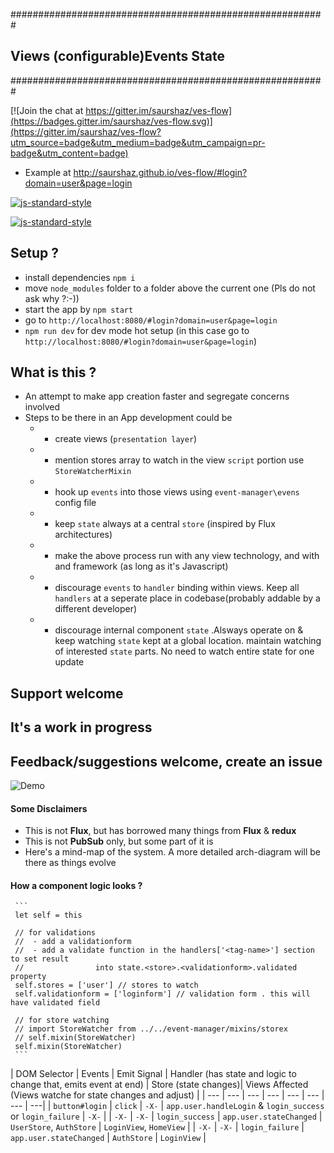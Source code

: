 
#########################################################
##  **V**iews (configurable)**E**vents **S**tate       ##
#########################################################

[![Join the chat at https://gitter.im/saurshaz/ves-flow](https://badges.gitter.im/saurshaz/ves-flow.svg)](https://gitter.im/saurshaz/ves-flow?utm_source=badge&utm_medium=badge&utm_campaign=pr-badge&utm_content=badge)

- Example at http://saurshaz.github.io/ves-flow/#login?domain=user&page=login

[![js-standard-style](https://cdn.rawgit.com/feross/standard/master/badge.svg)](https://github.com/feross/standard)

[![js-standard-style](https://img.shields.io/badge/code%20style-standard-brightgreen.svg)](http://standardjs.com/)



## Setup ?

-	install dependencies `npm i`
-	move `node_modules` folder to a folder above the current one (Pls do not ask why ?:-))
-	start the app by `npm start`
-	go to `http://localhost:8080/#login?domain=user&page=login`
-   `npm run dev` for dev mode hot setup (in this case go to `http://localhost:8080/#login?domain=user&page=login`)


## What is this ?
- An attempt to make app creation faster and segregate concerns involved
- Steps to be there in an App development could be
	- - create views (`presentation layer`)
	- - mention stores array to watch in the view `script` portion use `StoreWatcherMixin`
	- - hook up `events` into those views using `event-manager\evens` config file
	- - keep `state` always at a central `store` (inspired by Flux architectures)
	- - make the above process run with any view technology, and with and framework (as long as it's Javascript)
	- - discourage `events` to `handler` binding within views. Keep all `handlers` at a seperate place in codebase(probably addable by a different developer)
	- - discourage internal component `state` .Alsways operate on & keep watching `state` kept at a global location. maintain watching of interested `state` parts. No need to watch entire state for one update


## Support welcome ##
## It's a work in progress ##
## Feedback/suggestions welcome, create an issue ##


![Demo](/demo.gif)

#### Some Disclaimers
- This is not **Flux**, but has borrowed many things from **Flux** & **redux**
- This is not **PubSub** only, but some part of it is
- Here's a mind-map of the system. A more detailed arch-diagram will be there as things evolve

#### How a component logic looks ?
	 

	 ```
	 let self = this

     // for validations
     //  - add a validationform
     //  - add a validate function in the handlers['<tag-name>'] section to set result
     //                into state.<store>.<validationform>.validated property
     self.stores = ['user'] // stores to watch
     self.validationform = ['loginform'] // validation form . this will have validated field

     // for store watching
     // import StoreWatcher from ../../event-manager/mixins/storex
     // self.mixin(StoreWatcher)
     self.mixin(StoreWatcher)
     ```



| DOM Selector | Events | Emit Signal | Handler (has state and logic to change that, emits event at end) | Store (state changes)| Views Affected (Views watche for state changes and adjust) |
| --- | --- | --- | --- | --- | --- | --- |  ---|
|   `button#login`   |   `click`    |   `-X-`   | `app.user.handleLogin` & `login_success` or `login_failure`  | `-X-` |
| `-X-`  | `-X-` | `login_success` | `app.user.stateChanged`  | `UserStore`, `AuthStore` | `LoginView`, `HomeView` |
| `-X-`  | `-X-` | `login_failure` | `app.user.stateChanged` |  `AuthStore` |  `LoginView` |

